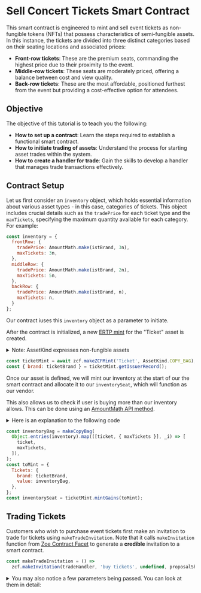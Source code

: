 # Sell Concert Tickets Smart Contract

This smart contract is engineered to mint and sell event tickets as non-fungible tokens (NFTs) that possess characteristics of semi-fungible assets. In this instance, the tickets are divided into three distinct categories based on their seating locations and associated prices:

- **Front-row tickets**: These are the premium seats, commanding the highest price due to their proximity to the event.
- **Middle-row tickets**: These seats are moderately priced, offering a balance between cost and view quality.
- **Back-row tickets**: These are the most affordable, positioned furthest from the event but providing a cost-effective option for attendees.

## Objective

The objective of this tutorial is to teach you the following:

- **How to set up a contract**: Learn the steps required to establish a functional smart contract.
- **How to initiate trading of assets**: Understand the process for starting asset trades within the system.
- **How to create a handler for trade**: Gain the skills to develop a handler that manages trade transactions effectively.

## Contract Setup

Let us first consider an `inventory` object, which holds essential information about various asset types - in this case, categories of tickets. This object includes crucial details such as the `tradePrice` for each ticket type and the `maxTickets`, specifying the maximum quantity available for each category. For example:

```js
const inventory = {
  frontRow: {
    tradePrice: AmountMath.make(istBrand, 3n),
    maxTickets: 3n,
  },
  middleRow: {
    tradePrice: AmountMath.make(istBrand, 2n),
    maxTickets: 5n,
  },
  backRow: {
    tradePrice: AmountMath.make(istBrand, n),
    maxTickets: n,
  }
};
```

Our contract iuses this `inventory` object as a parameter to initiate. 

After the contract is initialized, a new [ERTP mint](https://docs.agoric.com/glossary/#mint) for the "Ticket" asset is created.

<details>
<summary>Note: AssetKind expresses non-fungible assets</summary>

There are three types of [assets](https://docs.agoric.com/guides/ertp/#asset). You can determine the [type of your asset](https://docs.agoric.com/reference/ertp-api/ertp-data-types.html#assetkind) by referring to the provided documentation.

In our example, tickets are non-fungible and can have duplicates, meaning there can be many tickets of a single type. Therefore, we are using `AssetKind.COPY_BAG`.
</details>

```js
const ticketMint = await zcf.makeZCFMint('Ticket', AssetKind.COPY_BAG);
const { brand: ticketBrand } = ticketMint.getIssuerRecord();
```

Once our asset is defined, we will mint our inventory at the start of our the smart contract and allocate it to our `inventorySeat`, which will function as our vendor.

This also allows us to check if user is buying more than our inventory allows. This can be done using an [AmountMath API method](https://docs.agoric.com/reference/ertp-api/amount-math.html#amountmath-isgte-leftamount-rightamount-brand).

<details>
<summary>Here is an explanation to the following code</summary>

In this code, we create an `inventoryBag` using the `makeCopyBag` function, converting the inventory object into an array of `[ticket, maxTickets]` pairs. This bag holds each ticket type and its maximum quantity.s

We then define the `toMint` object as a [AmountKeywordRecord](https://docs.agoric.com/reference/zoe-api/zoe-data-types.html#keywordrecord) specifying the `Tickets` asset with its [brand](https://docs.agoric.com/glossary/#brand) and `inventoryBag`.

Finally, we use the [mintGains](https://docs.agoric.com/reference/zoe-api/zcfmint.html#azcfmint-mintgains-gains-zcfseat) to mint the tickets creating a new [ZCFSeat](https://docs.agoric.com/reference/zoe-api/zcfseat.html#zcfseat-object) called the `inventorySeat`.

</details>


```js
const inventoryBag = makeCopyBag(
  Object.entries(inventory).map(([ticket, { maxTickets }], _i) => [
    ticket,
    maxTickets,
  ]),
);
const toMint = {
  Tickets: {
    brand: ticketBrand,
    value: inventoryBag,
  },
};
const inventorySeat = ticketMint.mintGains(toMint);
```

## Trading Tickets

Customers who wish to purchase event tickets first make an invitation to trade for tickets using `makeTradeInvitation`. Note that it calls `makeInvitation` function from [Zoe Contract Facet](https://docs.agoric.com/reference/zoe-api/zoe-contract-facet.html#zoe-contract-facet-zcf) to generate a **credible** invitation to a smart contract.

```js
const makeTradeInvitation = () =>
  zcf.makeInvitation(tradeHandler, 'buy tickets', undefined, proposalShape);
```

<details>
<summary>
You may also notice a few parameters being passed. You can look at them in detail:
</summary>

- **tradeHandler**: The `tradeHandler` function is invoked when a purchaser makes an offer. This function contains the contract's logic for processing each trade, ensuring that the correct procedures are followed whenever a trade is executed.

```js
const tradeHandler = buyerSeat => {
  const { give, want } = buyerSeat.getProposal();
  // ... checks and transfers
};
```

- **description**: A mandatory string that provides details about the Invitation. It should contain all relevant information needed for a potential recipient to clearly differentiate this contract's invitations from others.

- **customDetails** (Optional): Any additional information that may be required by the invitation.

- **proposalShape** (Optional): This object outlines the necessary and permissible elements of each proposal. Here is the proposal shape for this contract.

```js
const proposalShape = harden({
  give: { Price: AmountShape },
  want: { Tickets: { brand: ticketBrand, value: M.bag() } },
  exit: M.any(),
});
```

## Trade Handler
The `tradeHandler` function begins by checking to see if there are enough tickets in inventory to satisfy the trade:
```js
AmountMath.isGTE(
  inventorySeat.getCurrentAllocation().Tickets,
  want.Tickets,
) || Fail`Not enough inventory, ${q(want.Tickets)} wanted`;
```

Next, the total price is calcualted using `bagPrice`:
```js
const totalPrice = bagPrice(want.Tickets.value, inventory);
```

After that, a check is made to ensure the offered price is sufficient:
```js
AmountMath.isGTE(give.Price, totalPrice) ||
  Fail`Total price is ${q(totalPrice)}, but ${q(give.Price)} was given`;
```

Finally, `atomicRearrange` can be called to exchange the requested tickets for the required payment:
```js
atomicRearrange(
  zcf,
  harden([
    // price from buyer to proceeds
    [buyerSeat, proceeds, { Price: totalPrice }],
    // tickets from inventory to buyer
    [inventorySeat, buyerSeat, want],
  ]),
);
```

As you're going through this tutorial it may be helpful to watch this video walkthrough:
<iframe width="560" height="315" src="https://www.youtube.com/embed/Wtq6dwsRdOQ" title="YouTube video player" frameborder="0" allow="accelerometer; autoplay; clipboard-write; encrypted-media; gyroscope; picture-in-picture" allowfullscreen></iframe>
